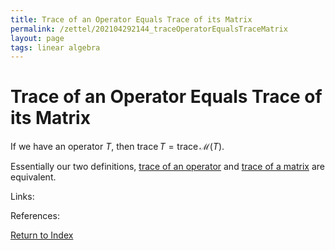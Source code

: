 ```yaml
---
title: Trace of an Operator Equals Trace of its Matrix
permalink: /zettel/202104292144_traceOperatorEqualsTraceMatrix
layout: page
tags: linear algebra
---
```

# Trace of an Operator Equals Trace of its Matrix

If we have an operator $T$, then $\mathrm{trace} \, T = \mathrm{trace} \, \mathcal{M} (T)$.

Essentially our two definitions, [trace of an operator](202104292131_traceOperatorDefinition) and [trace of a matrix](202104292137_traceMatrixDefinition) 
are equivalent.

Links: 

References: 

[Return to Index](index)